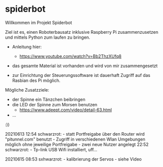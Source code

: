 # spiderbot

Willkommen im Projekt Spiderbot

Ziel ist es, einen Roboterbausatz inklusive Raspberry Pi zusammenzusetzen und mittels Python zum laufen zu bringen.

  - Anleitung hier:
      - https://www.youtube.com/watch?v=Bb2ThzXUfq8

  
  - das gesamte Material ist vorhanden und wird von mir zusammengesetzt
  - zur Einrichtung der Steuerungssoftware ist dauerhaft Zugriff auf das Rasbian des Pi möglich.

Mögliche Zusatzziele:
  - der Spinne ein Tänzchen beibringen
  - die LED der Spinne zum Morsen benutzen
    - https://www.adeept.com/video/detail-63.html
  - ...


:))


20210613 12:54 schwarzrot: - statt Portfreigabe über den Router wird "pitunnel.com" benutzt
                               - Zugriff in verschiedenen Wlan Umgebungen möglich ohne jeweilige Portfreigabe
                           - zwei neue Nutzer angelegt
         22:52 schwarzrot: - Tp-link USB Wifi installiert, uff...
         
20210615 08:53 sxhwarzrot: - kalibrierung der Servos - siehe Video
